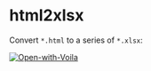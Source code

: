 # html2xlsx
Convert `*.html` to a series of `*.xlsx`:

[![Open-with-Voila](https://img.shields.io/badge/Open%20with-Voila-4eafa0.svg)](https://mybinder.org/v2/gh/jan-janssen/html2xlsx/master?urlpath=/voila/render/app.ipynb)
